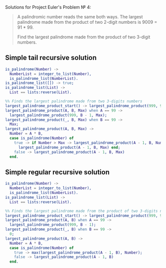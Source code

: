 Solutions for Project Euler's Problem № 4:
> A palindromic number reads the same both ways. The largest palindrome made from the product of two
> 2-digit numbers is 9009 = 91 * 99.
>
>Find the largest palindrome made from the product of two 3-digit numbers.

## Simple tail recursive solution

```erlang
is_palindrome(Number) ->
  NumberList = integer_to_list(Number),
  is_palindrome_list(NumberList).
is_palindrome_list([]) -> true;
is_palindrome_list(List) ->
  List == lists:reverse(List).

%% Finds the largest palindrome made from two 3-digits numbers
largest_palindrome_product_start() -> largest_palindrome_product(999, 999, 0).
largest_palindrome_product(A, B, Max) when A == 99 ->
  largest_palindrome_product(999, B - 1, Max);
largest_palindrome_product(_, B, Max) when B == 99 ->
  Max;
largest_palindrome_product(A, B, Max) ->
  Number = A * B,
  case is_palindrome(Number) of
    true -> if Number > Max -> largest_palindrome_product(A - 1, B, Number); true ->
      largest_palindrome_product(A - 1, B, Max) end;
    false -> largest_palindrome_product(A - 1, B, Max)
  end.
```

## Simple regular recursive solution

```erlang
is_palindrome(Number) ->
  NumberList = integer_to_list(Number),
  is_palindrome_list(NumberList).
is_palindrome_list(List) ->
  List == lists:reverse(List).

%% Finds the largest palindrome made from the product of two 3-digits numbers
largest_palindrome_product_start() -> largest_palindrome_product(999, 999).
largest_palindrome_product(A, B) when A == 99 ->
  largest_palindrome_product(999, B - 1);
largest_palindrome_product(_, B) when B == 99 ->
  0;
largest_palindrome_product(A, B) ->
  Number = A * B,
  case is_palindrome(Number) of
    true -> max(largest_palindrome_product(A - 1, B), Number);
    false -> largest_palindrome_product(A - 1, B)
  end.
```



